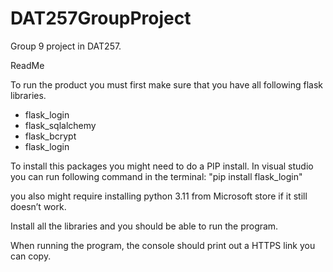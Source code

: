 # DAT257GroupProject
Group 9 project in DAT257.

ReadMe

To run the product you must first make sure that you have all following flask libraries.
-	flask_login  
-	flask_sqlalchemy
-	flask_bcrypt
-	flask_login

To install this packages you might need to do a PIP install. 
In visual studio you can run following command in the terminal:
"pip install flask_login"

you also might require installing python 3.11 from Microsoft store if it still doesn’t work.

Install all the libraries and you should be able to run the program.

When running the program, the console should print out a HTTPS link you can copy.
